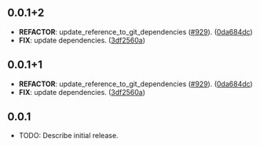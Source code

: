 ## 0.0.1+2

 - **REFACTOR**: update_reference_to_git_dependencies ([#929](https://github.com/deriv-com/flutter-deriv-packages.git/issues/929)). ([0da684dc](https://github.com/deriv-com/flutter-deriv-packages.git/commit/0da684dc56251fe01991f6a5e36b76b627b379fd))
 - **FIX**: update dependencies. ([3df2560a](https://github.com/deriv-com/flutter-deriv-packages.git/commit/3df2560ae2e1e7f5918dc632036001a4b6fb14bb))

## 0.0.1+1

 - **REFACTOR**: update_reference_to_git_dependencies ([#929](https://github.com/deriv-com/flutter-deriv-packages.git/issues/929)). ([0da684dc](https://github.com/deriv-com/flutter-deriv-packages.git/commit/0da684dc56251fe01991f6a5e36b76b627b379fd))
 - **FIX**: update dependencies. ([3df2560a](https://github.com/deriv-com/flutter-deriv-packages.git/commit/3df2560ae2e1e7f5918dc632036001a4b6fb14bb))

## 0.0.1

* TODO: Describe initial release.
